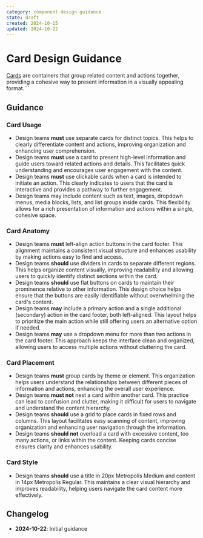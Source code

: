 ```yaml
---
category: component design guidance
state: draft
created: 2024-10-15
updated: 2024-10-22
---
```


# Card Design Guidance

[Cards](https://clarity.design/documentation/card) are containers that group related content and actions together, providing a cohesive way to present information in a visually appealing format.```

## Guidance

### Card Usage

- Design teams **must** use separate cards for distinct topics. This helps to clearly differentiate content and actions, improving organization and enhancing user comprehension.
- Design teams **must** use a card to present high-level information and guide users toward related actions and details. This facilitates quick understanding and encourages user engagement with the content.
- Design teams **must** use clickable cards when a card is intended to initiate an action. This clearly indicates to users that the card is interactive and provides a pathway to further engagement.
- Design teams may include content such as text, images, dropdown menus, media blocks, lists, and list groups inside cards. This flexibility allows for a rich presentation of information and actions within a single, cohesive space.

### Card Anatomy

- Design teams **must** left-align action buttons in the card footer. This alignment maintains a consistent visual structure and enhances usability by making actions easy to find and access.
- Design teams **should** use dividers in cards to separate different regions. This helps organize content visually, improving readability and allowing users to quickly identify distinct sections within the card.
- Design teams **should** use flat buttons on cards to maintain their prominence relative to other information. This design choice helps ensure that the buttons are easily identifiable without overwhelming the card's content.
- Design teams **may** include a primary action and a single additional (secondary) action in the card footer, both left-aligned. This layout helps to prioritize the main action while still offering users an alternative option if needed.
- Design teams **may** use a dropdown menu for more than two actions in the card footer. This approach keeps the interface clean and organized, allowing users to access multiple actions without cluttering the card.

### Card Placement

- Design teams **must** group cards by theme or element. This organization helps users understand the relationships between different pieces of information and actions, enhancing the overall user experience.
- Design teams **must not** nest a card within another card. This practice can lead to confusion and clutter, making it difficult for users to navigate and understand the content hierarchy.
- Design teams **should** use a grid to place cards in fixed rows and columns. This layout facilitates easy scanning of content, improving organization and enhancing user navigation through the information.
- Design teams **should not** overload a card with excessive content, too many actions, or links within the content. Keeping cards concise ensures clarity and enhances usability.

### Card Style

- Design teams **should** use a title in 20px Metropolis Medium and content in 14px Metropolis Regular. This maintains a clear visual hierarchy and improves readability, helping users navigate the card content more effectively.

## Changelog

- **2024-10-22**: Initial guidance
